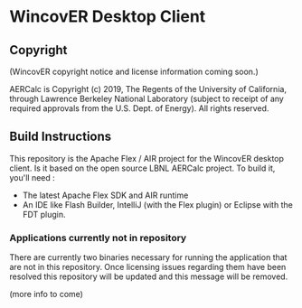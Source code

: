 # WincovER Desktop Client

## Copyright

(WincovER copyright notice and license information coming soon.)

AERCalc is Copyright (c) 2019, The Regents of the University of California, through Lawrence Berkeley National Laboratory (subject to receipt of any required approvals from the U.S. Dept. of Energy).  All rights reserved.


## Build Instructions

This repository is the Apache Flex / AIR project for the WincovER desktop client. Is it based on the open source LBNL AERCalc project.
To build it, you'll need :
- The latest Apache Flex SDK and AIR runtime
- An IDE like Flash Builder, IntelliJ (with the Flex plugin) or Eclipse with the FDT plugin.

### Applications currently not in repository

There are currently two binaries necessary for running the application that are not in this repository.  Once licensing issues regarding them have been resolved this repository will be updated and this message will be removed.

(more info to come)
